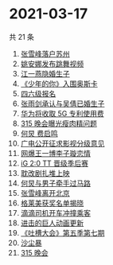 # 2021-03-17

共 21 条

<!-- BEGIN ZHIHUSEARCH -->
<!-- 最后更新时间 Wed Mar 17 2021 16:08:17 GMT+0800 (China Standard Time) -->
1. [张雪峰落户苏州](https://www.zhihu.com/search?q=张雪峰)
1. [姚安娜发布跳舞视频](https://www.zhihu.com/search?q=姚安娜)
1. [江一燕隐婚生子](https://www.zhihu.com/search?q=江一燕)
1. [《少年的你》入围奥斯卡](https://www.zhihu.com/search?q=少年的你)
1. [四六级报名](https://www.zhihu.com/search?q=四六级报名)
1. [张雨剑承认与吴倩已婚生子](https://www.zhihu.com/search?q=张雨剑吴倩)
1. [华为将收取 5G 专利使用费](https://www.zhihu.com/search?q=华为5g专利费)
1. [315 晚会曝光瘦肉精问题](https://www.zhihu.com/search?q=瘦肉精)
1. [何炅 费启鸣](https://www.zhihu.com/search?q=何炅)
1. [广电公开征求影视分级意见](https://www.zhihu.com/search?q=影视分级)
1. [网爆王一博李子璇恋情](https://www.zhihu.com/search?q=王一博李子璇)
1. [iG 2:0 TT 晋级季后赛](https://www.zhihu.com/search?q=ig)
1. [耽改剧扎堆上映](https://www.zhihu.com/search?q=耽改剧)
1. [何炅与男子牵手过马路](https://www.zhihu.com/search?q=何炅)
1. [张雪峰离开北京](https://www.zhihu.com/search?q=张雪峰)
1. [格莱美获奖名单揭晓](https://www.zhihu.com/search?q=格莱美)
1. [滴滴司机开车冲撞乘客](https://www.zhihu.com/search?q=滴滴)
1. [进击的巨人动画更新](https://www.zhihu.com/search?q=进击的巨人)
1. [《吐槽大会》第五季第七期](https://www.zhihu.com/search?q=吐槽大会)
1. [沙尘暴](https://www.zhihu.com/search?q=沙尘暴)
1. [315 晚会](https://www.zhihu.com/search?q=315)
<!-- END ZHIHUSEARCH -->
